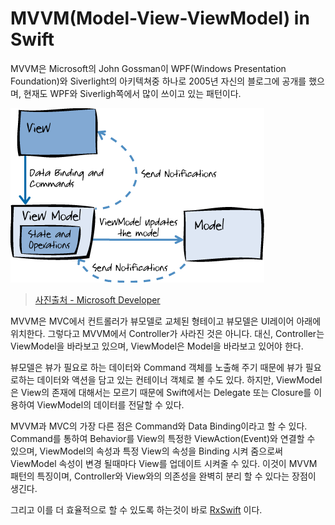 # MVVM(Model-View-ViewModel) in Swift 
MVVM은 Microsoft의 John Gossman이 WPF(Windows Presentation Foundation)와 Siverlight의 아키텍쳐중 하나로 2005년 자신의 블로그에 공개를 했으며, 현재도 WPF와 Siverligh쪽에서 많이 쓰이고 있는 패턴이다.

![Figure_1. MVVM Pattern](../images/MVVM.png)
> [사진출처 - Microsoft Developer](https://msdn.microsoft.com/en-us/library/hh848246.aspx)

MVVM은 MVC에서 컨트롤러가 뷰모델로 교체된 형테이고 뷰모델은 UI레이어 아래에 위치한다. 그렇다고 MVVM에서 Controller가 사라진 것은 아니다. 대신, Controller는 ViewModel을 바라보고 있으며, ViewModel은 Model을 바라보고 있어야 한다. 

뷰모델은 뷰가 필요로 하는 데이터와 Command 객체를 노출해 주기 때문에 뷰가 필요로하는 데이터와 액션을 담고 있는 컨테이너 객체로 볼 수도 있다. 하지만, ViewModel은 View의 존재에 대해서는 모르기 때문에 Swift에서는 Delegate 또는 Closure를 이용하여 ViewModel의 데이터를 전달할 수 있다. 

MVVM과 MVC의 가장 다른 점은 Command와 Data Binding이라고 할 수 있다. Command를 통하여 Behavior를 View의 특정한 ViewAction(Event)와 연결할 수 있으며, ViewModel의 속성과 특정 View의 속성을 Binding 시켜 줌으로써 ViewModel 속성이 변경 될때마다 View를 업데이트 시켜줄 수 있다. 이것이 MVVM 패턴의 특징이며, Controller와 View와의 의존성을 완벽히 분리 할 수 있다는 장점이 생긴다.

그리고 이를 더 효율적으로 할 수 있도록 하는것이 바로 [RxSwift](https://github.com/singhee/TIL/blob/master/rxswift/RxSwift.md) 이다.